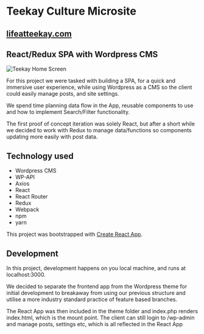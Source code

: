 # **Teekay Culture Microsite** #
## [lifeatteekay.com](http://lifeatteekay.com/)
## React/Redux SPA with Wordpress CMS ##

![Teekay Home Screen](http://i.imgur.com/eOlV9eH.png "Teekay Home Screen")

For this project we were tasked with building a SPA, for a quick and immersive user experience, while using Wordpress as a CMS so the client could easily manage posts, and site settings.

We spend time planning data flow in the App, reusable components to use and how to implement Search/Filter functionality.

The first proof of concept iteration was solely React, but after a short while we decided to work with Redux to manage data/functions so components updating more easily with post data.

## Technology used 
* Wordpress CMS
* WP-API
* Axios
* React 
* React Router
* Redux
* Webpack
* npm
* yarn

This project was bootstrapped with [Create React App](https://github.com/facebookincubator/create-react-app).

## Development
In this project, development happens on you local machine, and runs at localhost:3000. 

We decided to separate the frontend app from the Wordpress theme for initial development to breakaway from using our previous structure and utilise a more industry standard practice of feature based branches.

The React App was then included in the theme folder and index.php renders index.html, which is the mount point. The client can still login to /wp-admin and manage posts, settings etc, which is all reflected in the React App
